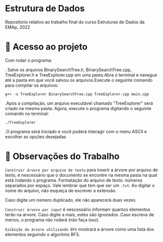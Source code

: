# Estrutura de Dados
Repositorio relativo ao trabalho final do curso Estruturas de Dados da EMAp, 2022  

# 📁 Acesso ao projeto
Com rodar o programa:

. Salve os arquivos BinarySearchTree.h, BinarySearchTree.cpp, TreeExplorer.h e TreeExplorer.cpp em uma pasta.Abra o terminal e navegue até a pasta em que você salvou os arquivos.Execute o seguinte comando para compilar os arquivos: 

`g++ -o TreeExplorer BinarySearchTree.cpp TreeExplorer.cpp main.cpp`

.Após a compilação, um arquivo executável chamado "TreeExplorer" será criado na mesma pasta. Agora, execute o programa digitando o seguinte comando no terminal:

`./TreeExplorer`

.O programa será iniciado e você poderá interagir com o menu ASCII e escolher as opções desejadas

# :hammer: Observações do Trabalho

`Construir árvore por arquivo de texto` para inserir a árvore por arquivo de texto, é nescessário que o documento se encontre na mesma pasta na qual está rodando o programa. Formatação do arquivo de texto: números separados por espaço. Vale lembrar que tem que ser um `.txt`. Ao digitar o nome do arquivo, não esqueça de escrever a extensão.

Caso digite um número duplicado, ele não aparecerá duas vezes.

`Construir árvore por input` é nescessário informarr quantos elementos terão na árvore. Caso digite a mais, estes são ignorados. Caso escreva de menos, o programa não rodará (não faça isso).

`Exibição da árvore utilizando BFS` mostrará a árvore como uma lista dos elementos seguindo o algoritmo BFS.
